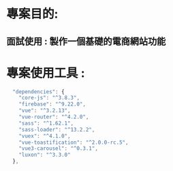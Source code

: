 # 專案目的:

## 面試使用 : 製作一個基礎的電商網站功能 

# 專案使用工具 :
```jsx
  "dependencies": {
    "core-js": "^3.8.3",
    "firebase": "^9.22.0",
    "vue": "^3.2.13",
    "vue-router": "^4.2.0",
    "sass": "^1.62.1",
    "sass-loader": "^13.2.2",
    "vuex": "^4.1.0",
    "vue-toastification": "^2.0.0-rc.5",
    "vue3-carousel": "^0.3.1",
    "luxon": "^3.3.0"
  },
```
